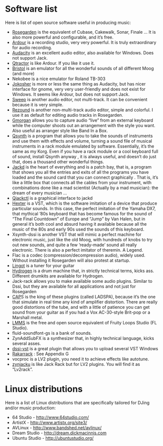 # Software list

Here is list of open source software useful in producing music:

  - [Rosegarden](http://www.rosegardenmusic.com) is the equivalent of
    Cubase, Cakewalk, Sonar, Finale … It is also more powerful and
    configurable, and it’s free.
  - [Ardour](http://ardour.org) is a recording studio, very very
    powerful. It is truly extraordinary for audio recording.
  - [Audacity](http://audacity.sourceforge.net/) is an excellent audio
    editor, also available for Windows. Does not support Jack.
  - [Qtractor](http://qtractor.sourceforge.net/qtractor-index.html) is
    like Ardour. If you like it use it.
  - [Bristol](http://bristol.sourceforge.net/) is an emulator for all
    the wonderful sounds of all different Moog (and more)
  - Nekobee is a nice emulator for Roland TB-303
  - [Jokosher](http://www.jokosher.org/) is more or less the same thing
    as Audacity, but has nicer interface for gnome, very very
    user-friendly and does not exist for Windows. It seems like Ardour,
    but does not support Jack.
  - [Sweep](http://www.metadecks.org/software/sweep/) is another audio
    editor, not multi-track. It can be convenient because it is very
    simple.
  - [Rezound](http://rezound.sourceforge.net/) is another
    non-multi-track audio editor, simple and colorful. I use it as
    default for editing audio tracks in Rosegarden.
  - [Gmorgan](http://gmorgan.sourceforge.net/) allows you to capture
    audio “live” from an external keyboard while the computer shoots out
    an arrangement with the style you want. Also useful as arranger
    style like Band In a Box.
  - [Qsynth](http://qsynth.sourceforge.net/qsynth-index.html) is a
    program that allows you to take the sounds of instruments and use
    them with effects and volume, turning a sound file of musical
    instruments in a rack module emulated by software. Essentially, it’s
    the same as my Korg. Even if you have a rack module or a cool
    keyboard full of sound, install Qsynth anyway , it is always useful,
    and doesn’t do just that, does a thousand other wonderful things.
  - [Jackd](http://jackaudio.org/) is the heart of everything and is a
    patch bay, that is, a program that shows you all the entries and
    exits of all the programs you have loaded and the sound card that
    you can connect graphically . That is, it’s like a little box that
    connects all the cables from your instrument, with combinations done
    like a mad scientist (Actually by a mad musician): the dream of
    every musician …
  - [Qjackctl](http://qjackctl.sourceforge.net/) is a graphical
    interface to jackd
  - [Hexter](http://dssi.sourceforge.net/hexter.html) is a VST, which is
    the software imitation of a device that produce particular sounds.
    In this case, the perfect imitation of the Yamaha DX7, that mythical
    ’80s keyboard that has become famous for the sound of “The Final
    Countdown” of Europe and “Jump” by Van Halen, but in general it’s
    both cool and absurd having it available because all the music of
    the 80s and early 90s used the sounds of this keyboard.
  - Xsynth-dssi is another VST that will mimic a perfect machine for
    electronic music, just like the old Moog, with hundreds of knobs to
    try out new sounds, and quite a few ‘ready-made’ sound all really
    electronic. There is also a perfect imitator of theremin. A Legend.
  - Flac is a codec (compression/decompression audio), widely used.
    Without installing it Rosegarden will also protest at startup.
  - [Lingot](http://www.nongnu.org/lingot/) is a tuner for your guitar
  - [Hydrogen](http://www.hydrogen-music.org/) is a drum machine that,
    in strictly technical terms, kicks ass. Different drumkits are
    available for Hydrogen.
  - Jack-rack allows you to make available some audio plugins. Similar
    to Dssi, but they are available for all applications and not just
    for Rosegarden
  - [CAP](http://quitte.de/dsp/caps.html)S is the king of these plugins
    (called LADSPA), because it’s the one that simulate in real time any
    kind of amplifier distortion. There are really good distortions of
    the tube, and with a little of patience you can get sound from your
    guitar as if you had a Vox AC-30-style Brit-pop or a Marshall metal.
  - [LMMS](http://lmms.sourceforge.net/home.php) is the free and open
    source equivalent of Fruity Loops Studio (FL Studio).
  - fluid-soundfont-gs is a bank of sounds.
  - ZynAddSubFX is a synthesizer that, in highly technical language,
    kicks several asses.
  - [dssi-vst](http://breakfastquay.com/dssi-vst/) is a great plugin
    that allows you to upload several VST Windows
  - [Rakarrack](http://rakarrack.sourceforge.net/) : See Appendix G
  - vocproc is a LV2 plugin, you need it to achieve effects like
    autotune.
  - [zynjacku](http://home.gna.org/zynjacku/) is like Jack Rack but for
    LV2 plugins. You will find it as “Lv2rack”.

# Linux distributions

Here is a list of Linux distributions that are specifically tailored for
DJing and/or music production:

  - 64 Studio - <http://www.64studio.com/>
  - ArtistX - <http://www.artistx.org/site3/>
  - AVLinux - <http://www.bandshed.net/avlinux/>
  - Dream Studio - <http://dream.dickmacinnis.com>
  - Ubuntu Studio - <http://ubuntustudio.org/>

